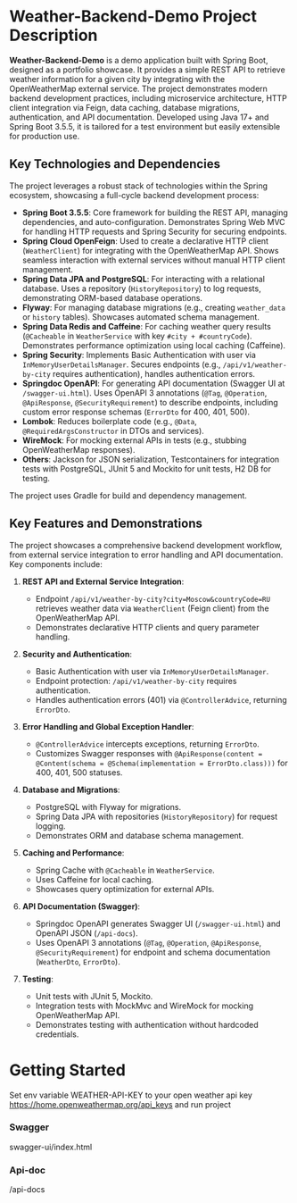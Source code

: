 # Weather-Backend-Demo Project Description

**Weather-Backend-Demo** is a demo application built with Spring Boot, designed as a portfolio showcase. 
It provides a simple REST API to retrieve weather information for a given city by integrating with the 
OpenWeatherMap external service. The project demonstrates modern backend development practices, 
including microservice architecture, HTTP client integration via Feign, data caching, database migrations, 
authentication, and API documentation. Developed using Java 17+ and Spring Boot 3.5.5, 
it is tailored for a test environment but easily extensible for production use.

## Key Technologies and Dependencies
The project leverages a robust stack of technologies within the Spring ecosystem, 
showcasing a full-cycle backend development process:
- **Spring Boot 3.5.5**: Core framework for building the REST API, managing dependencies, and 
auto-configuration. Demonstrates Spring Web MVC for handling HTTP requests and Spring Security for 
securing endpoints.
- **Spring Cloud OpenFeign**: Used to create a declarative HTTP client (`WeatherClient`) for integrating 
with the OpenWeatherMap API. Shows seamless interaction with external services without manual HTTP client 
management.
- **Spring Data JPA and PostgreSQL**: For interacting with a relational database. Uses a 
repository (`HistoryRepository`) to log requests, demonstrating ORM-based database operations.
- **Flyway**: For managing database migrations (e.g., creating `weather_data` or `history` tables). 
Showcases automated schema management.
- **Spring Data Redis and Caffeine**: For caching weather query results (`@Cacheable` in `WeatherService` 
with key `#city + #countryCode`). Demonstrates performance optimization using local caching (Caffeine).
- **Spring Security**: Implements Basic Authentication with user via `InMemoryUserDetailsManager`. 
Secures endpoints (e.g., `/api/v1/weather-by-city` requires authentication), handles authentication errors.
- **Springdoc OpenAPI**: For generating API documentation (Swagger UI at `/swagger-ui.html`). Uses OpenAPI 3 
annotations (`@Tag`, `@Operation`, `@ApiResponse`, `@SecurityRequirement`) to describe endpoints, 
including custom error response schemas (`ErrorDto` for 400, 401, 500).
- **Lombok**: Reduces boilerplate code (e.g., `@Data`, `@RequiredArgsConstructor` in DTOs and services).
- **WireMock**: For mocking external APIs in tests (e.g., stubbing OpenWeatherMap responses).
- **Others**: Jackson for JSON serialization, Testcontainers for integration tests with PostgreSQL, 
JUnit 5 and Mockito for unit tests, H2 DB for testing.

The project uses Gradle for build and dependency management.

## Key Features and Demonstrations
The project showcases a comprehensive backend development workflow, from external service integration to 
error handling and API documentation. Key components include:

1. **REST API and External Service Integration**:
    - Endpoint `/api/v1/weather-by-city?city=Moscow&countryCode=RU` retrieves weather data via 
`WeatherClient` (Feign client) from the OpenWeatherMap API.
    - Demonstrates declarative HTTP clients and query parameter handling.

2. **Security and Authentication**:
    - Basic Authentication with user via `InMemoryUserDetailsManager`.
    - Endpoint protection: `/api/v1/weather-by-city` requires authentication.
    - Handles authentication errors (401) via `@ControllerAdvice`, returning `ErrorDto`.

3. **Error Handling and Global Exception Handler**:
    - `@ControllerAdvice` intercepts exceptions, returning `ErrorDto`.
    - Customizes Swagger responses with `@ApiResponse(content = @Content(schema = @Schema(implementation = ErrorDto.class)))` 
for 400, 401, 500 statuses.

4. **Database and Migrations**:
    - PostgreSQL with Flyway for migrations.
    - Spring Data JPA with repositories (`HistoryRepository`) for request logging.
    - Demonstrates ORM and database schema management.

5. **Caching and Performance**:
    - Spring Cache with `@Cacheable` in `WeatherService`.
    - Uses Caffeine for local caching.
    - Showcases query optimization for external APIs.

6. **API Documentation (Swagger)**:
    - Springdoc OpenAPI generates Swagger UI (`/swagger-ui.html`) and OpenAPI JSON (`/api-docs`).
    - Uses OpenAPI 3 annotations (`@Tag`, `@Operation`, `@ApiResponse`, `@SecurityRequirement`) 
for endpoint and schema documentation (`WeatherDto`, `ErrorDto`).

7. **Testing**:
    - Unit tests with JUnit 5, Mockito.
    - Integration tests with MockMvc and WireMock for mocking OpenWeatherMap API.
    - Demonstrates testing with authentication without hardcoded credentials.


# Getting Started

Set env variable WEATHER-API-KEY to your open weather api key
https://home.openweathermap.org/api_keys
and run project

### Swagger
swagger-ui/index.html

### Api-doc
/api-docs
